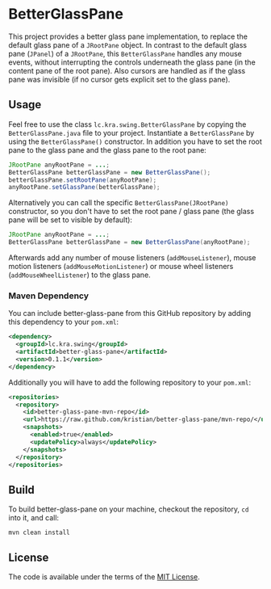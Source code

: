 BetterGlassPane
===============

This project provides a better glass pane implementation, to replace the default glass pane of a `JRootPane` object. In contrast to the default glass pane (`JPanel`) of a `JRootPane`, this `BetterGlassPane` handles any mouse events, without interrupting the controls underneath the glass pane (in the content pane of the root pane). Also cursors are handled as if the glass pane was invisible (if no cursor gets explicit set to the glass pane).

Usage
-----

Feel free to use the class `lc.kra.swing.BetterGlassPane` by copying the `BetterGlassPane.java` file to your project. Instantiate a `BetterGlassPane` by using the `BetterGlassPane()` constructor. In addition you have to set the root pane to the glass pane and the glass pane to the root pane:

```java
JRootPane anyRootPane = ...;
BetterGlassPane betterGlassPane = new BetterGlassPane();
betterGlassPane.setRootPane(anyRootPane);
anyRootPane.setGlassPane(betterGlassPane);
```

Alternatively you can call the specific `BetterGlassPane(JRootPane)` constructor, so you don't have to set the root pane / glass pane (the glass pane will be set to visible by default): 

```java
JRootPane anyRootPane = ...;
BetterGlassPane betterGlassPane = new BetterGlassPane(anyRootPane);
```

Afterwards add any number of mouse listeners (`addMouseListener`), mouse motion listeners (`addMouseMotionListener`) or mouse wheel listeners (`addMouseWheelListener`) to the glass pane.

### Maven Dependency
You can include better-glass-pane from this GitHub repository by adding this dependency to your `pom.xml`:

```xml
<dependency>
  <groupId>lc.kra.swing</groupId>
  <artifactId>better-glass-pane</artifactId>
  <version>0.1.1</version>
</dependency>
```

Additionally you will have to add the following repository to your `pom.xml`:

```xml
<repositories>
  <repository>
    <id>better-glass-pane-mvn-repo</id>
    <url>https://raw.github.com/kristian/better-glass-pane/mvn-repo/</url>
    <snapshots>
      <enabled>true</enabled>
      <updatePolicy>always</updatePolicy>
    </snapshots>
  </repository>
</repositories>
```

Build
-----

To build better-glass-pane on your machine, checkout the repository, `cd` into it, and call:
```
mvn clean install
```

License
-------

The code is available under the terms of the [MIT License](http://opensource.org/licenses/MIT).